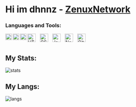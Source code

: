 # Hi im dhnnz - [ZenuxNetwork][git]

### Languages and Tools:

[<img align="left" alt="Php" height="20px" src="https://seeklogo.com/images/P/PHP-logo-0B2FDC4529-seeklogo.com.png"/></code>](https://www.php.net/)
[<img align="left" alt="PocketMine" height="20px" src="https://avatars3.githubusercontent.com/u/3150836?s=200&v=4"/></code>](https://github.com/pmmp/PocketMine-MP)
[<img align="left" alt="Poggit" height="20px" src="https://avatars2.githubusercontent.com/u/22427965?s=400&u=ab2083244b63dc147f5841cd9e5399634a8b0853&v=4"/></code>](https://poggit.pmmp.io)
[<img align="left" alt="HTML5" width="26px" src="https://cdn.jsdelivr.net/gh/devicons/devicon/icons/html5/html5-original.svg" style="padding-right:10px;" />][webdevplaylist]
[<img align="left" alt="CSS3" width="26px" src="https://cdn.jsdelivr.net/gh/devicons/devicon/icons/css3/css3-original.svg" style="padding-right:10px;" />][cssplaylist]
[<img align="left" alt="JavaScript" width="26px" src="https://cdn.jsdelivr.net/gh/devicons/devicon/icons/javascript/javascript-original.svg" style="padding-right:10px;" />][jsplaylist]
[<img align="left" alt="Node.js" width="26px" src="https://cdn.jsdelivr.net/gh/devicons/devicon/icons/nodejs/nodejs-original.svg" style="padding-right:10px;" />][webdevplaylist]
[<img align="left" alt="GitHub" width="26px" src="https://user-images.githubusercontent.com/3369400/139448065-39a229ba-4b06-434b-bc67-616e2ed80c8f.png" style="padding-right:10px;" />](https://www.youtube.com/channel/UCZPaA1QBzq0lyVTroL5CPzQ)

<br>
<br>

## My Stats:

<img align="left" alt="stats" src="https://github-readme-stats.vercel.app/api?username=Dhnzz&show_icons=true&hide_border=false&title_color=ff652f&icon_color=FFE400&bg_color=09131B&text_color=ffffff&border_color=0c1a25" />
<br>

## My Langs:

<img align="left" alt="langs" src="https://github-readme-stats.vercel.app/api/top-langs/?username=Dhnnz&layout=compact&bg_color=09131B&title_color=fff&text_color=fff" />

<br>

[git]: https://www.github.com/ZenuxNetwork
[website]: https://www.youtube.com/channel/UCZPaA1QBzq0lyVTroL5CPzQ
[course]: https://www.youtube.com/channel/UCZPaA1QBzq0lyVTroL5CPzQ
[twitter]: https://www.youtube.com/channel/UCZPaA1QBzq0lyVTroL5CPzQ
[youtube]: https://www.youtube.com/channel/UCZPaA1QBzq0lyVTroL5CPzQ
[instagram]: https://www.youtube.com/channel/UCZPaA1QBzq0lyVTroL5CPzQ
[linkedin]: https://www.youtube.com/channel/UCZPaA1QBzq0lyVTroL5CPzQ
[webdevplaylist]: https://www.youtube.com/channel/UCZPaA1QBzq0lyVTroL5CPzQ
[jsplaylist]: https://www.youtube.com/channel/UCZPaA1QBzq0lyVTroL5CPzQ
[cssplaylist]: https://www.youtube.com/channel/UCZPaA1QBzq0lyVTroL5CPzQ
[reactplaylist]: https://www.youtube.com/channel/UCZPaA1QBzq0lyVTroL5CPzQ
